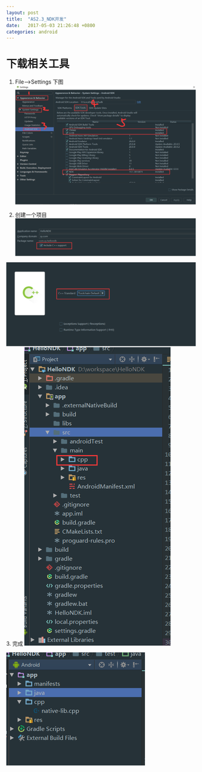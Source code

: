 ```yaml
---
layout: post
title:  "AS2.3_NDK开发"
date:   2017-05-03 21:26:48 +0800
categories: android
---
```

# 下载相关工具
1. File-->Settings 下图
![](img/2017_05_03_21_001.png)

2. 创建一个项目
![](img/2017_05_03_21_002.png)

 ![](img/2017_05_03_21_003.png)
3. 完成
![](img/2017_05_03_21_004.png)

 ![](img/2017_05_03_21_005.png)